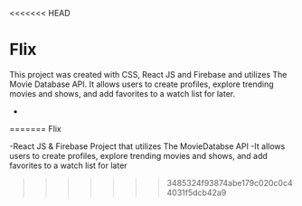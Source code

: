 <<<<<<< HEAD
# Flix

This project was created with CSS, React JS and Firebase and utilizes The Movie Database API.
It allows users to create profiles, explore trending movies and shows, and add favorites to a watch list for later.



-
=======
Flix 

-React JS & Firebase Project that utilizes The MovieDatabse API
-It allows users to create profiles, explore trending movies and shows, and add favorites to a watch list for later
>>>>>>> 3485324f93874abe179c020c0c44031f5dcb42a9
